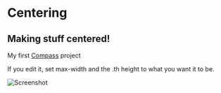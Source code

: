 # Centering

## Making stuff centered!

My first [Compass](https://github.com/Compass/compass) project

If you edit it, set max-width and the .th height to what you want it to be.

![Screenshot](http://smuns.ch/Centering.png)
